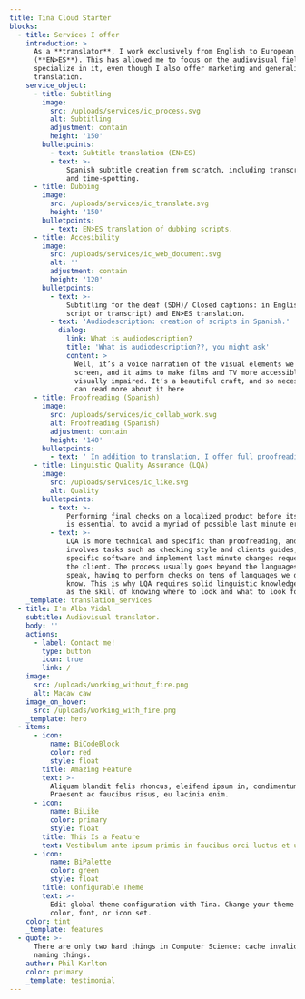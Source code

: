 ```yaml
---
title: Tina Cloud Starter
blocks:
  - title: Services I offer
    introduction: >
      As a **translator**, I work exclusively from English to European Spanish
      (**EN>ES**). This has allowed me to focus on the audiovisual field and
      specialize in it, even though I also offer marketing and generalist
      translation.
    service_object:
      - title: Subtitling
        image:
          src: /uploads/services/ic_process.svg
          alt: Subtitling
          adjustment: contain
          height: '150'
        bulletpoints:
          - text: Subtitle translation (EN>ES)
          - text: >-
              Spanish subtitle creation from scratch, including transcription
              and time-spotting.
      - title: Dubbing
        image:
          src: /uploads/services/ic_translate.svg
          height: '150'
        bulletpoints:
          - text: EN>ES translation of dubbing scripts.
      - title: Accesibility
        image:
          src: /uploads/services/ic_web_document.svg
          alt: ''
          adjustment: contain
          height: '120'
        bulletpoints:
          - text: >-
              Subtitling for the deaf (SDH)/ Closed captions: in English (from a
              script or transcript) and EN>ES translation.
          - text: 'Audiodescription: creation of scripts in Spanish.'
            dialog:
              link: What is audiodescription?
              title: 'What is audiodescription??, you might ask'
              content: >
                Well, it’s a voice narration of the visual elements we see on
                screen, and it aims to make films and TV more accessible for the
                visually impaired. It’s a beautiful craft, and so necessary. You
                can read more about it here
      - title: Proofreading (Spanish)
        image:
          src: /uploads/services/ic_collab_work.svg
          alt: Proofreading (Spanish)
          adjustment: contain
          height: '140'
        bulletpoints:
          - text: ' In addition to translation, I offer full proofreading (spelling, grammar and style) of Spanish originals and translations. Don’t let careless punctuation or odd-sounding calques ruin a good text. As we say in Spain, four eyes see more than two. And yes, I am that annoying friend who walks around pointing at street signs because There’s a missing comma!.'
      - title: Linguistic Quality Assurance (LQA)
        image:
          src: /uploads/services/ic_like.svg
          alt: Quality
        bulletpoints:
          - text: >-
              Performing final checks on a localized product before its launch
              is essential to avoid a myriad of possible last minute errors.
          - text: >-
              LQA is more technical and specific than proofreading, and it
              involves tasks such as checking style and clients guides, using
              specific software and implement last minute changes requested by
              the client. The process usually goes beyond the languages we
              speak, having to perform checks on tens of languages we don’t
              know. This is why LQA requires solid linguistic knowledge, as well
              as the skill of knowing where to look and what to look for.
    _template: translation_services
  - title: I'm Alba Vidal
    subtitle: Audiovisual translator.
    body: ''
    actions:
      - label: Contact me!
        type: button
        icon: true
        link: /
    image:
      src: /uploads/working_without_fire.png
      alt: Macaw caw
    image_on_hover:
      src: /uploads/working_with_fire.png
    _template: hero
  - items:
      - icon:
          name: BiCodeBlock
          color: red
          style: float
        title: Amazing Feature
        text: >-
          Aliquam blandit felis rhoncus, eleifend ipsum in, condimentum nibh.
          Praesent ac faucibus risus, eu lacinia enim.
      - icon:
          name: BiLike
          color: primary
          style: float
        title: This Is a Feature
        text: Vestibulum ante ipsum primis in faucibus orci luctus et ultrices.
      - icon:
          name: BiPalette
          color: green
          style: float
        title: Configurable Theme
        text: >-
          Edit global theme configuration with Tina. Change your theme's primary
          color, font, or icon set.
    color: tint
    _template: features
  - quote: >-
      There are only two hard things in Computer Science: cache invalidation and
      naming things.
    author: Phil Karlton
    color: primary
    _template: testimonial
---
```


